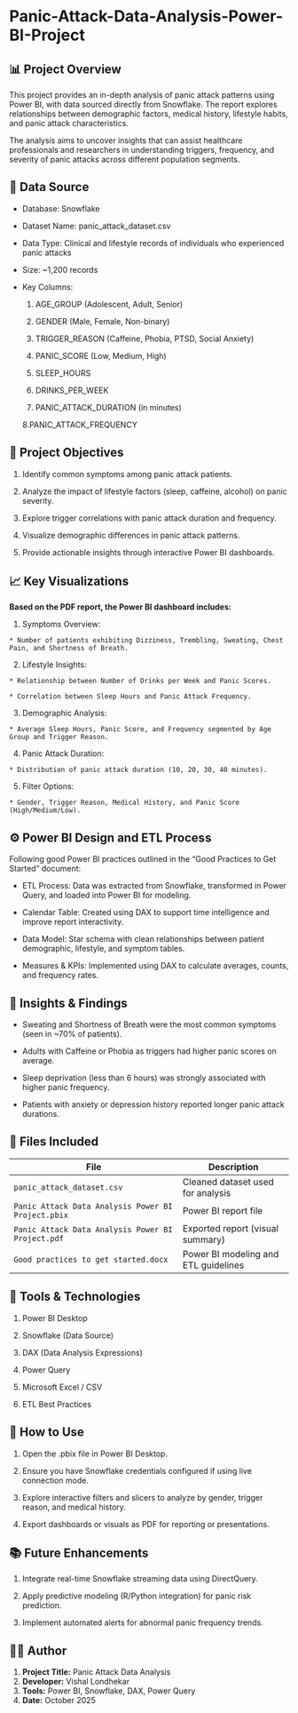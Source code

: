 # Panic-Attack-Data-Analysis-Power-BI-Project

## **📊 Project Overview**

This project provides an in-depth analysis of panic attack patterns using Power BI, with data sourced directly from Snowflake. The report explores relationships between demographic factors, medical history, lifestyle habits, and panic attack characteristics.

The analysis aims to uncover insights that can assist healthcare professionals and researchers in understanding triggers, frequency, and severity of panic attacks across different population segments.

## **🧾 Data Source**

* Database: Snowflake

* Dataset Name: panic_attack_dataset.csv

* Data Type: Clinical and lifestyle records of individuals who experienced panic attacks

* Size: ~1,200 records

* Key Columns:

  1. AGE_GROUP (Adolescent, Adult, Senior)

  2. GENDER (Male, Female, Non-binary)

  3. TRIGGER_REASON (Caffeine, Phobia, PTSD, Social Anxiety)

  4. PANIC_SCORE (Low, Medium, High)

  5. SLEEP_HOURS

  6. DRINKS_PER_WEEK

  7. PANIC_ATTACK_DURATION (in minutes)

  8.PANIC_ATTACK_FREQUENCY

## **🧩 Project Objectives**

  1. Identify common symptoms among panic attack patients.

  2. Analyze the impact of lifestyle factors (sleep, caffeine, alcohol) on panic severity.

  3. Explore trigger correlations with panic attack duration and frequency.

  4. Visualize demographic differences in panic attack patterns.

  5. Provide actionable insights through interactive Power BI dashboards.

## **📈 Key Visualizations**

**Based on the PDF report, the Power BI dashboard includes:**

  1. Symptoms Overview:

    * Number of patients exhibiting Dizziness, Trembling, Sweating, Chest Pain, and Shortness of Breath.

  2. Lifestyle Insights:

    * Relationship between Number of Drinks per Week and Panic Scores.

    * Correlation between Sleep Hours and Panic Attack Frequency.

  3. Demographic Analysis:

    * Average Sleep Hours, Panic Score, and Frequency segmented by Age Group and Trigger Reason.

  4. Panic Attack Duration:

    * Distribution of panic attack duration (10, 20, 30, 40 minutes).

  5. Filter Options:

    * Gender, Trigger Reason, Medical History, and Panic Score (High/Medium/Low).

## **⚙️ Power BI Design and ETL Process**

Following good Power BI practices outlined in the “Good Practices to Get Started” document:

  * ETL Process: Data was extracted from Snowflake, transformed in Power Query, and loaded into Power BI for modeling.

  * Calendar Table: Created using DAX to support time intelligence and improve report interactivity.

  * Data Model: Star schema with clean relationships between patient demographic, lifestyle, and symptom tables.

  * Measures & KPIs: Implemented using DAX to calculate averages, counts, and frequency rates.

## **🧠 Insights & Findings**

  * Sweating and Shortness of Breath were the most common symptoms (seen in ~70% of patients).

  * Adults with Caffeine or Phobia as triggers had higher panic scores on average.

  * Sleep deprivation (less than 6 hours) was strongly associated with higher panic frequency.

  * Patients with anxiety or depression history reported longer panic attack durations.

## **🧩 Files Included**
| File                                               | Description                          |
| -------------------------------------------------- | ------------------------------------ |
| `panic_attack_dataset.csv`                         | Cleaned dataset used for analysis    |
| `Panic Attack Data Analysis Power BI Project.pbix` | Power BI report file                 |
| `Panic Attack Data Analysis Power BI Project.pdf`  | Exported report (visual summary)     |
| `Good practices to get started.docx`               | Power BI modeling and ETL guidelines |

## **🧠 Tools & Technologies**

1. Power BI Desktop

2. Snowflake (Data Source)

3. DAX (Data Analysis Expressions)

4. Power Query

5. Microsoft Excel / CSV

6. ETL Best Practices

## **🚀 How to Use**

1. Open the .pbix file in Power BI Desktop.

2. Ensure you have Snowflake credentials configured if using live connection mode.

3. Explore interactive filters and slicers to analyze by gender, trigger reason, and medical history.

4. Export dashboards or visuals as PDF for reporting or presentations.

## **📚 Future Enhancements**

1. Integrate real-time Snowflake streaming data using DirectQuery.

2. Apply predictive modeling (R/Python integration) for panic risk prediction.

3. Implement automated alerts for abnormal panic frequency trends.

## **🧑‍💻 Author**

1. **Project Title:** Panic Attack Data Analysis
2. **Developer:** Vishal Londhekar
3. **Tools:** Power BI, Snowflake, DAX, Power Query
4. **Date:** October 2025
